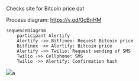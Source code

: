 Checks site for Bitcoin price dat

Process diagram: https://v.gd/0cBnHM

```mermaid
sequenceDiagram
    participant Alertify
    Alertify ->> Bitfinex: Request Bitcoin price
    Bitfinex ->> Alertify: Bitcoin price
    Alertify ->> Twilio: Request sending of SMS
    Twilio ->> Cellphone: SMS
    Twilio ->> Alertify: Confirmation hash
```

[![](https://mermaid.ink/img/eyJjb2RlIjoic2VxdWVuY2VEaWFncmFtXG4gICAgcGFydGljaXBhbnQgQWxlcnRpZnlcbiAgICBBbGVydGlmeSAtPj4gQml0ZmluZXg6IFJlcXVlc3QgQml0Y29pbiBwcmljZVxuICAgIEJpdGZpbmV4IC0-PiBBbGVydGlmeTogQml0Y29pbiBwcmljZVxuICAgIEFsZXJ0aWZ5IC0-PiBUd2lsaW86IFJlcXVlc3Qgc2VuZGluZyBvZiBTTVNcbiAgICBUd2lsaW8gLT4-IENlbGxwaG9uZTogU01TXG4gICAgVHdpbGlvIC0-PiBBbGVydGlmeTogQ29uZmlybWF0aW9uIGhhc2giLCJtZXJtYWlkIjp7InRoZW1lIjoiZGVmYXVsdCJ9LCJ1cGRhdGVFZGl0b3IiOmZhbHNlLCJhdXRvU3luYyI6dHJ1ZSwidXBkYXRlRGlhZ3JhbSI6ZmFsc2V9)](https://mermaid-js.github.io/mermaid-live-editor/edit/##eyJjb2RlIjoic2VxdWVuY2VEaWFncmFtXG4gICAgcGFydGljaXBhbnQgQWxlcnRpZnlcbiAgICBBbGVydGlmeSAtPj4gQml0ZmluZXg6IFJlcXVlc3QgQml0Y29pbiBwcmljZVxuICAgIEJpdGZpbmV4IC0-PiBBbGVydGlmeTogUkJpdGNvaW4gcHJpY2VcbiAgICBBbGVydGlmeSAtPj4gVHdpbGlvOiBSZXF1ZXN0IHNlbmRpbmcgb2YgU01TXG4gICAgVHdpbGlvIC0-PiBDZWxscGhvbmU6IFNNU1xuICAgIFR3aWxpbyAtPj4gQWxlcnRpZnk6IENvbmZpcm1hdGlvbiBoYXNoIiwibWVybWFpZCI6IntcbiAgXCJ0aGVtZVwiOiBcImRlZmF1bHRcIlxufSIsInVwZGF0ZUVkaXRvciI6ZmFsc2UsImF1dG9TeW5jIjp0cnVlLCJ1cGRhdGVEaWFncmFtIjpmYWxzZX0)a
